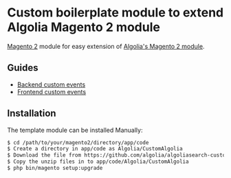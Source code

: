 # Custom boilerplate module to extend Algolia Magento 2 module

[Magento 2](https://magento.com/) module for easy extension of [Algolia's Magento 2 module](https://github.com/algolia/algoliasearch-magento-2).

## Guides

* [Backend custom events](https://community.algolia.com/magento/doc/m2/backend/)
* [Frontend custom events](https://community.algolia.com/magento/doc/m2/frontend-events/)

## Installation

The template module can be installed Manually:

```sh
$ cd /path/to/your/magento2/directory/app/code
$ Create a directory in app/code as Algolia/CustomAlgolia 
$ Download the file from https://github.com/algolia/algoliasearch-custom-algolia-magento-2/ and unzip 
$ Copy the unzip files in to app/code/Algolia/CustomAlgolia
$ php bin/magento setup:upgrade
```
